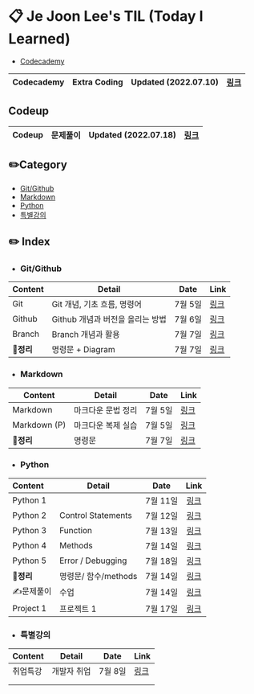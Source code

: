 # 📋  Je Joon Lee's TIL (Today I Learned) 

- [Codecademy](https://www.codecademy.com/profiles/JeJoonLee)

| Codecademy | Extra Coding | Updated (2022.07.10) | [링크](./Codecademy/README.md) |
| ---------- | ------------ | -------------------- | ------------------------------ |



## Codeup

| Codeup | 문제풀이 | Updated (2022.07.18) | [링크](./Codeup/README.md) |
| ------ | -------- | -------------------- | -------------------------- |



## ✏️Category

- [Git/Github](#gitgithub)
- [Markdown](#markdown)
- [Python](#python)
- [특별강의](#특별강의)



## ✏️ Index

- ### Git/Github

| Content | Detail                           | Date    | Link |
| ------- | -------------------------------- | ------- | ---- |
| Git     | Git 개념, 기초 흐름, 명령어      | 7월 5일 | [링크](./Git/Git.md) |
| Github  | Github 개념과 버전을 올리는 방법 | 7월 6일 | [링크](./Git/Github.md) |
| Branch | Branch 개념과 활용 | 7월 7일 | [링크](./Git/Branch,Clone.md) |
| 📌**정리** | 명령문 + Diagram | 7월 7일 | [링크](./Git/Summary.md) |



- ### Markdown

| Content      | Detail             | Date    | Link |
| ------------ | ------------------ | ------- | ---- |
| Markdown     | 마크다운 문법 정리 | 7월 5일 | [링크](./Typora/markdown_language.md)      |
| Markdown (P) | 마크다운 복제 실습 | 7월 5일 | [링크](./Typora/markdown_copy_1.md)     |
| 📌**정리** | 명령문 | 7월 7일 | [링크](./Typora/summary.md) |



- ### Python

| Content   | Detail               | Date     |                       Link                        |
| :-------- | -------------------- | -------- | :-----------------------------------------------: |
| Python 1  |                      | 7월 11일 |        [링크](./Python/python_basic_1.md)         |
| Python 2  | Control Statements   | 7월 12일 |   [링크](./Python/python_control_statement.md)    |
| Python 3  | Function             | 7월 13일 |        [링크](./Python/python_function.md)        |
| Python 4  | Methods              | 7월 14일 | [링크](./Python/python_data_structure_methods.md) |
| Python 5  | Error / Debugging    | 7월 18일 |      [링크](./Python/python_error_debug.md)       |
| 📌**정리** | 명령문/ 함수/methods | 7월 14일 |  [링크](./Python/python_operators_functions.md)   |
| ✍️문제풀이 | 수업                 | 7월 14일 |             [링크](./Python/문제풀이)             |
| Project 1 | 프로젝트 1           | 7월 17일 |       [링크](./Python/Project/project_1.md)       |



- ### 특별강의

| Content  | Detail      | Date    | Link                                     |
| -------- | ----------- | ------- | ---------------------------------------- |
| 취업특강 | 개발자 취업 | 7월 8일 | [링크](./Extra_lecture/extra_lecture.md) |
|          |             |         |                                          |
|          |             |         |                                          |


